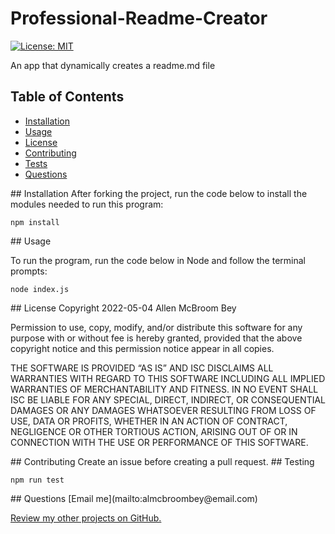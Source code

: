 # Professional-Readme-Creator
[![License: MIT](https://img.shields.io/badge/License-MIT-yellow.svg)](https://opensource.org/licenses/MIT)

An app that dynamically creates a readme.md file

## Table of Contents
 * [Installation](#installation)
  * [Usage](#usage)
  * [License](#license)
  * [Contributing](#contributing)
  * [Tests](#tests)
  * [Questions](#questions)

<a name="installation"/>
## Installation
After forking the project, run the code below to install the modules needed to run this program:

```
npm install
```

<a name="usage"/>
## Usage

To run the program, run the code below in Node and follow the terminal prompts:

```
node index.js
```

<a name="license"/>
## License
Copyright 2022-05-04 Allen McBroom Bey

Permission to use, copy, modify, and/or distribute this software for any purpose with or without fee is hereby granted, 
provided that the above copyright notice and this permission notice appear in all copies.

THE SOFTWARE IS PROVIDED “AS IS” AND ISC DISCLAIMS ALL WARRANTIES WITH REGARD TO THIS SOFTWARE INCLUDING ALL IMPLIED WARRANTIES OF MERCHANTABILITY AND FITNESS. IN NO EVENT SHALL ISC BE LIABLE FOR ANY SPECIAL, DIRECT, INDIRECT, OR CONSEQUENTIAL DAMAGES OR ANY DAMAGES WHATSOEVER RESULTING FROM LOSS OF USE, DATA OR PROFITS, WHETHER IN AN ACTION OF CONTRACT, NEGLIGENCE OR OTHER TORTIOUS ACTION, ARISING OUT OF OR IN CONNECTION WITH THE USE OR PERFORMANCE OF THIS SOFTWARE.

<a name="Contributing"/>
## Contributing
Create an issue before creating a pull request.

<a name="testing"/>
## Testing

```
npm run test
```

<a name="questions"/>
## Questions
[Email me](mailto:almcbroombey@email.com)

[Review my other projects on GitHub.](https://www.github.com/AllenM03)
